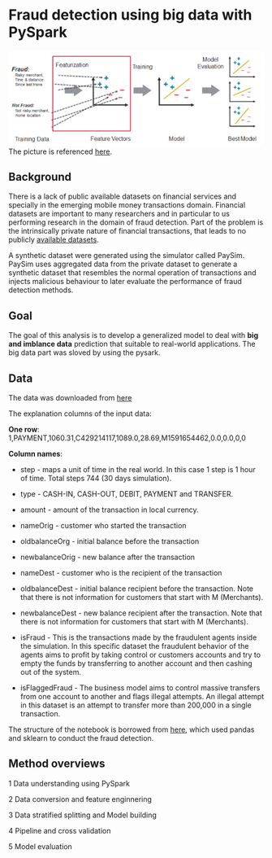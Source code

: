 

# Fraud detection using big data with PySpark

![alt text](./img/basic_flow_chart.PNG)
The picture is referenced [here](https://mapr.com/blog/real-time-credit-card-fraud-detection-apache-spark-and-event-streaming/).


## Background

There is a lack of public available datasets on financial services and specially in the emerging mobile money transactions domain. Financial datasets are important to many researchers and in particular to us performing research in the domain of fraud detection. Part of the problem is the intrinsically private nature of financial transactions, that leads to no publicly [available datasets](https://www.kaggle.com/ntnu-testimon/paysim1).

A synthetic dataset were generated using the simulator called PaySim. PaySim uses aggregated data from the private dataset to generate a synthetic dataset that resembles the normal operation of transactions and injects malicious behaviour to later evaluate the performance of fraud detection methods.


## Goal
The goal of this analysis is to develop a generalized model to deal with **big and imblance data** prediction that suitable to real-world applications. The big data part was sloved by using the pysark.


## Data
The data was downloaded from [here](https://www.kaggle.com/ntnu-testimon/paysim1)

The explanation columns of the input data:

**One row**: 1,PAYMENT,1060.31,C429214117,1089.0,28.69,M1591654462,0.0,0.0,0,0

**Column names**: 

* step - maps a unit of time in the real world. In this case 1 step is 1 hour of time. Total steps 744 (30 days simulation).

* type - CASH-IN, CASH-OUT, DEBIT, PAYMENT and TRANSFER.

* amount - amount of the transaction in local currency.

* nameOrig - customer who started the transaction

* oldbalanceOrg - initial balance before the transaction

* newbalanceOrig - new balance after the transaction

* nameDest - customer who is the recipient of the transaction

* oldbalanceDest - initial balance recipient before the transaction. Note that there is not information for customers that start with M (Merchants).

* newbalanceDest - new balance recipient after the transaction. Note that there is not information for customers that start with M (Merchants).

* isFraud - This is the transactions made by the fraudulent agents inside the simulation. In this specific dataset the fraudulent behavior of the agents aims to profit by taking control or customers accounts and try to empty the funds by transferring to another account and then cashing out of the system.

* isFlaggedFraud - The business model aims to control massive transfers from one account to another and flags illegal attempts. An illegal attempt in this dataset is an attempt to transfer more than 200,000 in a single transaction.


The structure of the notebook is borrowed from [here](https://www.kaggle.com/arjunjoshua/predicting-fraud-in-financial-payment-services), which used pandas and sklearn to conduct the fraud detection. 


## Method overviews

1 Data understanding using PySpark

2 Data conversion and feature enginnering

3 Data stratified splitting and Model building

4 Pipeline and cross validation

5 Model evaluation


